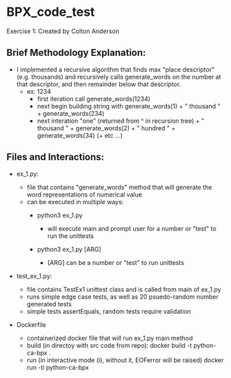 # BPX_code_test
Exercise 1: Created by Colton Anderson

Brief Methodology Explanation:
------------------------------
- I implemented a recursive algorithm that finds max "place descriptor" (e.g. thousands) and recursively calls generate_words on the number at that descriptor, and then remainder below that descriptor. 
	- ex: 1234
		- first iteration call generate_words(1234)
		- next begin building string with generate_words(1) + " thousand " + generate_words(234)
		- next interation "one" (returned from ^ in recursion tree) + " thousand " + generate_words(2) + " hundred " + generate_words(34) (+ etc ...)


Files and Interactions:
-----------------------
- ex_1.py: 
	- file that contains "generate_words" method that will generate the word representations of numerical value
	- can be executed in multiple ways:
		- python3 ex_1.py 
			- will execute main and prompt user for a number or "test" to run the unittests

		- python3 ex_1.py [ARG]
			- [ARG] can be a number or "test" to run unittests

- test_ex_1.py:
	- file contains TestEx1 unittest class and is called from main of ex_1.py
	- runs simple edge case tests, as well as 20 psuedo-random number generated tests
	- simple tests assertEquals, random tests require validation

- Dockerfile
	- containerized docker file that will run ex_1.py main method
	- build (in directoy with src code from repo):
		docker build -t python-ca-bpx .
	- run (in interactive mode (i), without it, EOFerror will be raised)
		docker run -ti python-ca-bpx


